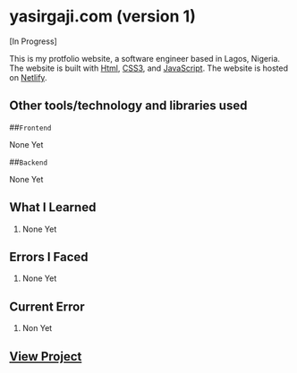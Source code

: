 <!-- © Yasir Gaji, PLEASANT CODES INC. -->

# yasirgaji.com (version 1)

[In Progress]

This is my protfolio website, a software engineer based in Lagos, Nigeria. The website is built with [Html](https://html.com/), [CSS3](https://developer.mozilla.org/en-US/docs/Learn/CSS), and [JavaScript](https://developer.mozilla.org/en-US/docs/Web/JavaScript). The website is hosted on [Netlify](https://www.netlify.com/).

## Other tools/technology and libraries used

  ##`Frontend`

  None Yet

  ##`Backend`

  None Yet

## What I Learned

  1. None Yet
  
## Errors I Faced

  1. None Yet

## Current Error
  
  1. Non Yet

## [View Project](https://yasirgaji2.netlify.app)
